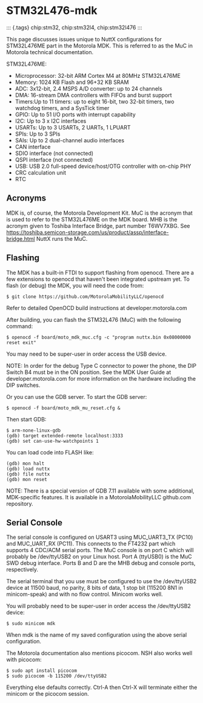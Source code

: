 STM32L476-mdk
=============

::: {.tags}
chip:stm32, chip:stm32l4, chip:stm32l476
:::

This page discusses issues unique to NuttX configurations for
STM32L476ME part in the Motorola MDK. This is referred to as the MuC in
Motorola technical documentation.

STM32L476ME:

-   Microprocessor: 32-bit ARM Cortex M4 at 80MHz STM32L476ME
-   Memory: 1024 KB Flash and 96+32 KB SRAM
-   ADC: 3x12-bit, 2.4 MSPS A/D converter: up to 24 channels
-   DMA: 16-stream DMA controllers with FIFOs and burst support
-   Timers:Up to 11 timers: up to eight 16-bit, two 32-bit timers, two
    watchdog timers, and a SysTick timer
-   GPIO: Up to 51 I/O ports with interrupt capability
-   I2C: Up to 3 x I2C interfaces
-   USARTs: Up to 3 USARTs, 2 UARTs, 1 LPUART
-   SPIs: Up to 3 SPIs
-   SAIs: Up to 2 dual-channel audio interfaces
-   CAN interface
-   SDIO interface (not connected)
-   QSPI interface (not connected)
-   USB: USB 2.0 full-speed device/host/OTG controller with on-chip PHY
-   CRC calculation unit
-   RTC

Acronyms
--------

MDK is, of course, the Motorola Development Kit. MuC is the acronym that
is used to refer to the STM32L476ME on the MDK board. MHB is the acronym
given to Toshiba Interface Bridge, part number T6WV7XBG. See
<https://toshiba.semicon-storage.com/us/product/assp/interface-bridge.html>
NuttX runs the MuC.

Flashing
--------

The MDK has a built-in FTDI to support flashing from openocd. There are
a few extensions to openocd that haven\'t been integrated upstream yet.
To flash (or debug) the MDK, you will need the code from:

    $ git clone https://github.com/MotorolaMobilityLLC/openocd

Refer to detailed OpenOCD build instructions at developer.motorola.com

After building, you can flash the STM32L476 (MuC) with the following
command:

    $ openocd -f board/moto_mdk_muc.cfg -c "program nuttx.bin 0x08000000 reset exit"

You may need to be super-user in order access the USB device.

NOTE: In order for the debug Type C connector to power the phone, the
DIP Switch B4 must be in the ON position. See the MDK User Guide at
developer.motorola.com for more information on the hardware including
the DIP switches.

Or you can use the GDB server. To start the GDB server:

    $ openocd -f board/moto_mdk_mu_reset.cfg &

Then start GDB:

    $ arm-none-linux-gdb
    (gdb) target extended-remote localhost:3333
    (gdb) set can-use-hw-watchpoints 1

You can load code into FLASH like:

    (gdb) mon halt
    (gdb) load nuttx
    (gdb) file nuttx
    (gdb) mon reset

NOTE: There is a special version of GDB 7.11 available with some
additional, MDK-specific features. It is available in a
MotorolaMobilityLLC github.com repository.

Serial Console
--------------

The serial console is configured on USART3 using MUC\_UART3\_TX (PC10)
and MUC\_UART\_RX (PC11). This connects to the FT4232 part which
supports 4 CDC/ACM serial ports. The MuC console is on port C which will
probably be /dev/ttyUSB2 on your Linux host. Port A (ttyUSB0) is the MuC
SWD debug interface. Ports B and D are the MHB debug and console ports,
respectively.

The serial terminal that you use must be configured to use the
/dev/ttyUSB2 device at 11500 baud, no parity, 8 bits of data, 1 stop bit
(115200 8N1 in minicom-speak) and with no flow control. Minicom works
well.

You will probably need to be super-user in order access the /dev/ttyUSB2
device:

    $ sudo minicom mdk

When mdk is the name of my saved configuration using the above serial
configuration.

The Motorola documentation also mentions picocom. NSH also works well
with picocom:

    $ sudo apt install picocom
    $ sudo picocom -b 115200 /dev/ttyUSB2

Everything else defaults correctly. Ctrl-A then Ctrl-X will terminate
either the minicom or the picocom session.
